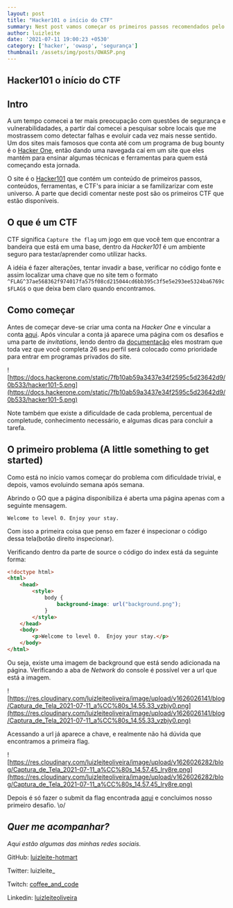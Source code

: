 ```yaml
---
layout: post
title: "Hacker101 o início do CTF"
summary: Nest post vamos começar os primeiros passos recomendados pelo _Hacker One_ para se tornar um hacker e identificar falhas do sistema. 
author: luizleite
date: '2021-07-11 19:00:23 +0530'
category: ['hacker', 'owasp', 'segurança']
thumbnail: /assets/img/posts/OWASP.png
---
```


## Hacker101 o início do CTF

## Intro

A um tempo comecei a ter mais preocupação com questões de segurança e vulnerabilidadades, a partir daí comecei a pesquisar sobre locais que me mostrassem como detectar falhas e evoluir cada vez mais nesse sentido. Um dos sites mais famosos que conta até com um programa de bug bounty é o [Hacker One](https://hackerone.com/), então dando uma navegada caí em um site que eles mantém para ensinar algumas técnicas e ferramentas para quem está começando esta jornada.

O site é o [Hacker101](https://www.hacker101.com/) que contém um conteúdo de primeiros passos, conteúdos, ferramentas, e CTF's para iniciar a se familizarizar com este universo. A parte que decidi comentar neste post são os primeiros CTF que estão disponíveis.

## O que é um CTF

CTF significa `Capture the flag` um jogo em que você tem que encontrar a bandeira que está em uma base, dentro da *Hacker101* é um ambiente seguro para testar/aprender como utilizar hacks.

A idéia é fazer alterações, tentar invadir a base, verificar no código fonte e assim localizar uma chave que no site tem o formato `^FLAG^37ae568362f974017fa575f08cd215044cd6bb395c3f5e5e293ee5324ba6769c$FLAG$` o que deixa bem claro quando encontramos.

## Como começar

Antes de começar deve-se criar uma conta na *Hacker One* e vincular a conta [aqui](https://ctf.hacker101.com/auth). Após vincular a conta já aparece uma página com os desafios e uma parte de *invitations*, lendo dentro da [documentação](https://docs.hackerone.com/hackers/hacker101.html#hacker101-ctf) eles mostram que toda vez que você completa 26 seu perfil será colocado como prioridade para entrar em programas privados do site.

![https://docs.hackerone.com/static/7fb10ab59a3437e34f2595c5d23642d9/0b533/hacker101-5.png](https://docs.hackerone.com/static/7fb10ab59a3437e34f2595c5d23642d9/0b533/hacker101-5.png)

Note também que existe a dificuldade de cada problema, percentual de completude, conhecimento necessário, e algumas dicas para concluir a tarefa.

## O primeiro problema (A little something to get started)

Como está no início vamos começar do problema com dificuldade trivial, e depois, vamos evoluindo semana após semana.

Abrindo o GO que a página disponibiliza é aberta uma página apenas com a seguinte mensagem.

`Welcome to level 0. Enjoy your stay.`

Com isso a primeira coisa que penso em fazer é inspecionar o código dessa tela(botão direito inspecionar).

Verificando dentro da parte de source o código do index está da seguinte forma:

```html
<!doctype html>
<html>
	<head>
		<style>
			body {
				background-image: url("background.png");
			}
		</style>
	</head>
	<body>
		<p>Welcome to level 0.  Enjoy your stay.</p>
	</body>
</html>
```

Ou seja, existe uma imagem de background que está sendo adicionada na página. Verificando a aba de *Network* do console é possível  ver a url que está a imagem.

![https://res.cloudinary.com/luizleiteoliveira/image/upload/v1626026141/blog/Captura_de_Tela_2021-07-11_a%CC%80s_14.55.33_vzbjy0.png](https://res.cloudinary.com/luizleiteoliveira/image/upload/v1626026141/blog/Captura_de_Tela_2021-07-11_a%CC%80s_14.55.33_vzbjy0.png)

Acessando a url já aparece a chave, e realmente não há dúvida que encontramos a primeira flag.

![https://res.cloudinary.com/luizleiteoliveira/image/upload/v1626026282/blog/Captura_de_Tela_2021-07-11_a%CC%80s_14.57.45_lry8re.png](https://res.cloudinary.com/luizleiteoliveira/image/upload/v1626026282/blog/Captura_de_Tela_2021-07-11_a%CC%80s_14.57.45_lry8re.png)

Depois é só fazer o submit da flag encontrada [aqui](https://ctf.hacker101.com/ctf/flagcheck) e concluimos nosso primeiro desafio. \o/

## _Quer me acompanhar?_
 
_Aqui estão algumas das minhas redes sociais._

    
 GitHub: [luizleite-hotmart](https://github.com/luizleite-hotmart)
    
 Twitter: luizleite_
    
 Twitch: [coffee_and_code](https://www.twitch.tv/coffee_and_code)
    
 Linkedin: [luizleiteoliveira](https://www.linkedin.com/in/luizleiteoliveira/)
 
